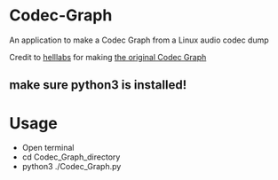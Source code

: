 # Codec-Graph
An application to make a Codec Graph from a Linux audio codec dump

Credit to [helllabs](http://helllabs.org/) for making [the original Codec Graph](http://helllabs.org/codecgraph/)


## make sure python3 is installed!

# Usage
- Open terminal
- cd Codec_Graph_directory
- python3 ./Codec_Graph.py
